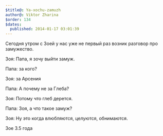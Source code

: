 ```yaml
---
$title@: Ya-xochu-zamuzh
author@: Viktor Zharina
$order: 134
$dates:
  published: 2014-01-17 03:01:39
---
```

Сегодня утром с Зоей у нас уже не первый раз возник разговор про замужество.

Зоя: Папа, я зочу выйти замуж.

Папа: за кого?

Зоя: за Арсения

Папа: А почему не за Глеба?

Зоя: Потому что глеб дерется.

Папа: Зоя, а что такое замуж?

Зоя: Ну это когда влюбляются, целуются, обнимаются.


Зое 3.5 года

